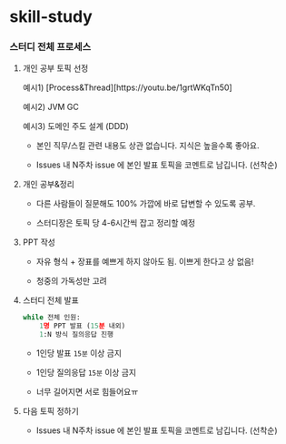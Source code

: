 # skill-study

### 스터디 전체 프로세스

1. 개인 공부 토픽 선정
    
    <aside>
    예시1) [Process&Thread][https://youtu.be/1grtWKqTn50]
    
    예시2) JVM GC
    
    예시3) 도메인 주도 설계 (DDD)
    
    </aside>
    
    - 본인 직무/스킬 관련 내용도 상관 없습니다. 지식은 높을수록 좋아요.
    
    - Issues 내 N주차 issue 에 본인 발표 토픽을 코멘트로 남깁니다. (선착순)
    
2. 개인 공부&정리
    
    - 다른 사람들이 질문해도 100% 가깝에 바로 답변할 수 있도록 공부.
    
    - 스터디장은 토픽 당 4-6시간씩 잡고 정리할 예정
    
3. PPT 작성
    
    - 자유 형식 + 장표를 예쁘게 하지 않아도 됨. 이쁘게 한다고 상 없음!
    
    - 청중의 가독성만 고려
    
4. 스터디 전체 발표
    
    ```python
    while 전체 인원:
    	1명 PPT 발표 (15분 내외)
    	1:N 방식 질의응답 진행
    ```
    
    - 1인당 발표 `15분` 이상 금지
    
    - 1인당 질의응답 `15분` 이상 금지
    
    - 너무 길어지면 서로 힘들어요ㅠ
    
5. 다음 토픽 정하기
    
    - Issues 내 N주차 issue 에 본인 발표 토픽을 코멘트로 남깁니다. (선착순)

